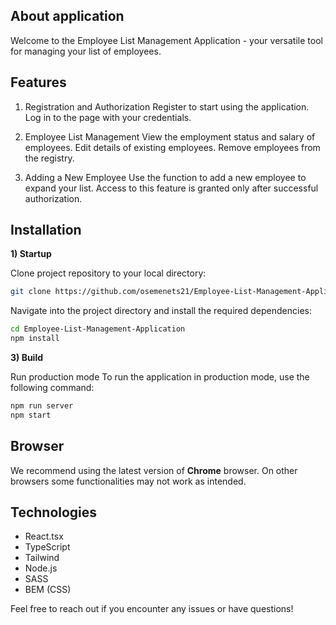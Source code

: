 ## About application

Welcome to the Employee List Management Application - your versatile tool for managing your list of employees.

## Features

1. Registration and Authorization
Register to start using the application.
Log in to the page with your credentials.

2. Employee List Management
View the employment status and salary of employees.
Edit details of existing employees.
Remove employees from the registry.

3. Adding a New Employee
Use the function to add a new employee to expand your list.
Access to this feature is granted only after successful authorization.

## Installation

**1) Startup**

Clone project repository to your local directory:

```bash
git clone https://github.com/osemenets21/Employee-List-Management-Application.git
```

Navigate into the project directory and install the required dependencies:

```bash
cd Employee-List-Management-Application
npm install
```

**3) Build**


Run production mode
To run the application in production mode, use the following command:

```bash
npm run server
npm start

```

## Browser

We recommend using the latest version of **Chrome** browser.
On other browsers some functionalities may not work as intended.


## Technologies

- React.tsx
- TypeScript
- Tailwind
- Node.js
- SASS
- BEM (CSS)

Feel free to reach out if you encounter any issues or have questions!


